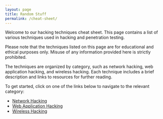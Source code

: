 ```yaml
---
layout: page
title: Random Stuff
permalink: /cheat-sheet/
---
```


Welcome to our hacking techniques cheat sheet. This page contains a list of various techniques used in hacking and penetration testing.

Please note that the techniques listed on this page are for educational and ethical purposes only. Misuse of any information provided here is strictly prohibited.

The techniques are organized by category, such as network hacking, web application hacking, and wireless hacking. Each technique includes a brief description and links to resources for further reading.

To get started, click on one of the links below to navigate to the relevant category:

- [Network Hacking](/categories/network-hacking)
- [Web Application Hacking](/categories/web-application-hacking)
- [Wireless Hacking](/categories/wireless-hacking)
